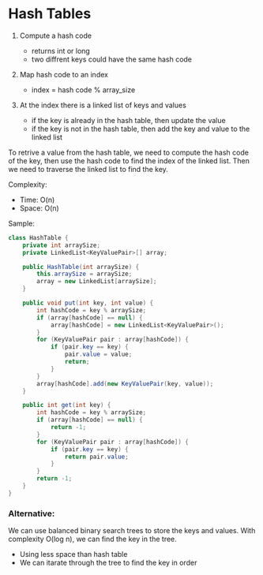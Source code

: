 # Hash Tables

1. Compute a hash code
    * returns int or long
    * two diffrent keys could have the same hash code

2. Map hash code to an index
    * index = hash code % array_size

3. At the index there is a linked list of keys and values
    * if the key is already in the hash table, then update the value
    * if the key is not in the hash table, then add the key and value to the linked list

To retrive a value from the hash table, we need to compute the hash code of the key, then use the hash code to find the index of the linked list. Then we need to traverse the linked list to find the key.

Complexity:
* Time: O(n)
* Space: O(n)

Sample:
```c#
class HashTable {
    private int arraySize;
    private LinkedList<KeyValuePair>[] array;

    public HashTable(int arraySize) {
        this.arraySize = arraySize;
        array = new LinkedList[arraySize];
    }

    public void put(int key, int value) {
        int hashCode = key % arraySize;
        if (array[hashCode] == null) {
            array[hashCode] = new LinkedList<KeyValuePair>();
        }
        for (KeyValuePair pair : array[hashCode]) {
            if (pair.key == key) {
                pair.value = value;
                return;
            }
        }
        array[hashCode].add(new KeyValuePair(key, value));
    }

    public int get(int key) {
        int hashCode = key % arraySize;
        if (array[hashCode] == null) {
            return -1;
        }
        for (KeyValuePair pair : array[hashCode]) {
            if (pair.key == key) {
                return pair.value;
            }
        }
        return -1;
    }
}
```


### Alternative:

We can use balanced binary search trees to store the keys and values. With complexity O(log n), we can find the key in the tree.
* Using less space than hash table
* We can itarate through the tree to find the key in order
